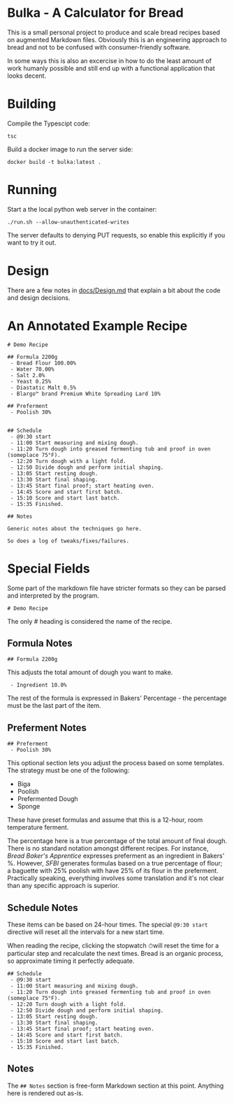 # Bulka - A Calculator for Bread

This is a small personal project to produce and scale bread recipes based on augmented Markdown files. Obviously this is an engineering approach to bread and not to be confused with consumer-friendly software.

In some ways this is also an excercise in how to do the least amount of work humanly possible and still end up with a functional application that looks decent.

# Building

Compile the Typescipt code:
```
tsc
```

Build a docker image to run the server side:
```
docker build -t bulka:latest .
```

# Running

Start a the local python web server in the container:
```
./run.sh --allow-unauthenticated-writes
```

The server defaults to denying PUT requests, so enable this explicitly if you want to try it out.

# Design

There are a few notes in [docs/Design.md](docs/Design.md) that explain a bit about the code and design decisions.

# An Annotated Example Recipe

```
# Demo Recipe

## Formula 2200g
 - Bread Flour 100.00%
 - Water 70.00%
 - Salt 2.0%
 - Yeast 0.25%
 - Diastatic Malt 0.5%
 - Blargo™ brand Premium White Spreading Lard 10%

## Preferment
 - Poolish 30%


## Schedule
 - @9:30 start
 - 11:00 Start measuring and mixing dough.
 - 11:20 Turn dough into greased fermenting tub and proof in oven (someplace 75°F).
 - 12:20 Turn dough with a light fold.
 - 12:50 Divide dough and perform initial shaping.
 - 13:05 Start resting dough.
 - 13:30 Start final shaping.
 - 13:45 Start final proof; start heating oven.
 - 14:45 Score and start first batch.
 - 15:10 Score and start last batch.
 - 15:35 Finished.

## Notes

Generic notes about the techniques go here.

So does a log of tweaks/fixes/failures.

```

# Special Fields

Some part of the markdown file have stricter formats so they can be parsed and interpreted by the program.

```
# Demo Recipe
```

The only # heading is considered the name of the recipe.

## Formula Notes
```
## Formula 2200g
```

This adjusts the total amount of dough you want to make.

```
 - Ingredient 10.0%
```
The rest of the formula is expressed in Bakers' Percentage - the percentage must be the last part of the item.

## Preferment Notes

```
## Preferment
 - Poolish 30%
```

This optional section lets you adjust the process based on some templates. The strategy must be one of the following:
 * Biga
 * Poolish
 * Prefermented Dough
 * Sponge

These have preset formulas and assume that this is a 12-hour, room temperature ferment.

The percentage here is a true percentage of the total amount of final dough. There is no standard notation amongst different recipes. For instance, *Bread Baker's Apprentice* expresses preferment as an ingredient in Bakers' %. However, *SFBI* generates formulas based on a true percentage of flour; a baguette with 25% poolish with have 25% of its flour in the preferment. Practically speaking, everything involves some translation and it's not clear than any specific approach is superior.

## Schedule Notes

These items can be based on 24-hour times. The special `@9:30 start` directive will reset all the intervals for a new start time.

When reading the recipe, clicking the stopwatch ⏱will reset the time for a particular step and recalculate the next times. Bread is an organic process, so approximate timing it perfectly adequate.

```
## Schedule
 - @9:30 start
 - 11:00 Start measuring and mixing dough.
 - 11:20 Turn dough into greased fermenting tub and proof in oven (someplace 75°F).
 - 12:20 Turn dough with a light fold.
 - 12:50 Divide dough and perform initial shaping.
 - 13:05 Start resting dough.
 - 13:30 Start final shaping.
 - 13:45 Start final proof; start heating oven.
 - 14:45 Score and start first batch.
 - 15:10 Score and start last batch.
 - 15:35 Finished.
```

## Notes

The `## Notes` section is free-form Markdown section at this point. Anything here is rendered out as-is.


